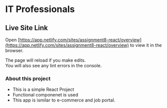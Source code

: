 # IT Professionals
## Live Site Link
Open [https://app.netlify.com/sites/assignment8-react/overview](https://app.netlify.com/sites/assignment8-react/overview) to view it in the browser.

The page will reload if you make edits.\
You will also see any lint errors in the console.

### About this project
* This is a simple React Project
* Functional componenet is used
* This app is ismilar to e-commerce and job portal.
